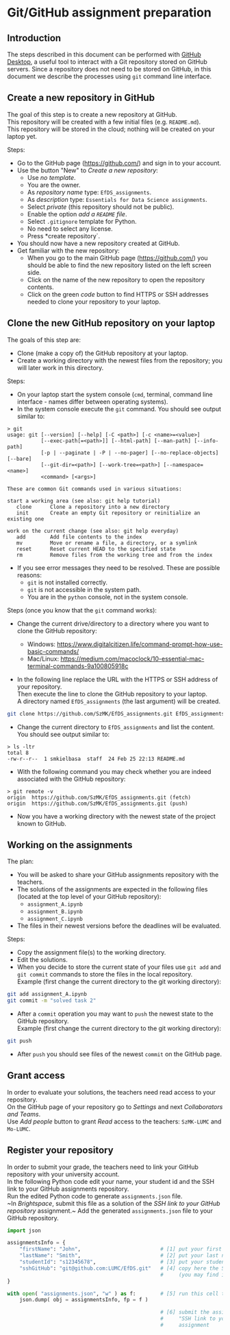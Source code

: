 # Git/GitHub assignment preparation

## Introduction

The steps described in this document can be performed with [GitHub Desktop](https://desktop.github.com/), a useful tool to interact with a Git repository stored on GitHub servers. Since a repository does not need to be stored on GitHub, in this document we describe the processes using `git` command line interface.

## Create a new repository in GitHub

The goal of this step is to create a new repository at GitHub.  
This repository will be created with a few initial files (e.g. `README.md`).  
This repository will be stored in the cloud; nothing will be created on your laptop yet.

Steps:
- Go to the GitHub page (https://github.com/) and sign in to your account.
- Use the button "New" to *Create a new repository*:
    - Use *no template*.
    - You are the owner.
    - As *repository name* type: `EfDS_assignments`.
    - As *description* type: `Essentials for Data Science assignments`.
    - Select *private* (this repository should not be public).
    - Enable the option *add a `README` file*.
    - Select `.gitignore` template for Python.
    - No need to select any license.
    - Press *create repository`.
- You should now have a new repository created at GitHub.
- Get familiar with the new repository:
    - When you go to the main GitHub page (https://github.com/) you should be able to find the new repository listed on the left screen side.
    - Click on the name of the new repository to open the repository contents.
    - Click on the green *code* button to find HTTPS or SSH addresses needed to clone your repository to your laptop.

## Clone the new GitHub repository on your laptop

The goals of this step are:
- Clone (make a copy of) the GitHub repository at your laptop.
- Create a working directory with the newest files from the repository; you will later work in this directory.  

Steps:
- On your laptop start the system console (`cmd`, terminal, command line interface - names differ between operating systems).
- In the system console execute the `git` command. You should see output similar to:
```
> git
usage: git [--version] [--help] [-C <path>] [-c <name>=<value>]
           [--exec-path[=<path>]] [--html-path] [--man-path] [--info-path]
           [-p | --paginate | -P | --no-pager] [--no-replace-objects] [--bare]
           [--git-dir=<path>] [--work-tree=<path>] [--namespace=<name>]
           <command> [<args>]

These are common Git commands used in various situations:

start a working area (see also: git help tutorial)
   clone      Clone a repository into a new directory
   init       Create an empty Git repository or reinitialize an existing one

work on the current change (see also: git help everyday)
   add        Add file contents to the index
   mv         Move or rename a file, a directory, or a symlink
   reset      Reset current HEAD to the specified state
   rm         Remove files from the working tree and from the index
```

- If you see error messages they need to be resolved. These are possible reasons:
    - `git` is not installed correctly.
    - `git` is not accessible in the system path.
    - You are in the `python` console, not in the system console.

Steps (once you know that the `git` command works):

- Change the current drive/directory to a directory where you want to clone the GitHub repository:
    - Windows: https://www.digitalcitizen.life/command-prompt-how-use-basic-commands/
    - Mac/Linux: https://medium.com/macoclock/10-essential-mac-terminal-commands-9a100805918c

- In the following line replace the URL with the HTTPS or SSH address of your repository.  
    Then execute the line to clone the GitHub repository to your laptop.  
    A directory named `EfDS_assignments` (the last argument) will be created.
```bash
git clone https://github.com/SzMK/EfDS_assignments.git EfDS_assignments
```

- Change the current directory to `EfDS_assignments` and list the content.  
    You should see output similar to:
```
> ls -ltr
total 8
-rw-r--r--  1 smkielbasa  staff  24 Feb 25 22:13 README.md
```

- With the following command you may check whether you are indeed associated with the GitHub repository:
```
> git remote -v
origin	https://github.com/SzMK/EfDS_assignments.git (fetch)
origin	https://github.com/SzMK/EfDS_assignments.git (push)
```

- Now you have a working directory with the newest state of the project known to GitHub.  

## Working on the assignments

The plan:
- You will be asked to share your GitHub assignments repository with the teachers.
- The solutions of the assignments are expected in the following files (located at the top level of your GitHub repository):
    - `assignment_A.ipynb`
    - `assignment_B.ipynb`
    - `assignment_C.ipynb`
- The files in their newest versions before the deadlines will be evaluated.

Steps:
- Copy the assignment file(s) to the working directory.
- Edit the solutions.
- When you decide to store the current state of your files use `git add` and `git commit` commands to store the files in the local repository.  
    Example (first change the current directory to the git working directory):
```bash
git add assignment_A.ipynb
git commit -m "solved task 2"
```
- After a `commit` operation you may want to `push` the newest state to the GitHub repository.  
    Example (first change the current directory to the git working directory):
```bash
git push
```
- After `push` you should see files of the newest `commit` on the GitHub page.

## Grant access

In order to evaluate your solutions, the teachers need read access to your repository.  
On the GitHub page of your repository go to *Settings* and next *Collaborators and Teams*.  
Use *Add people* button to grant *Read* access to the teachers: `SzMK-LUMC` and `Mo-LUMC`.

## Register your repository

In order to submit your grade, the teachers need to link your GitHub repository with your university account.  
In the following Python code edit your name, your student id and the SSH link to your GitHub assignments repository.  
Run the edited Python code to generate `assignments.json` file.  
~In *Brightspace*, submit this file as a solution of the *SSH link to your GitHub repository* assignment.~
Add the generated `assignments.json` file to your GitHub repository.

```python
import json

assignmentsInfo = {
    "firstName": "John",                          # [1] put your first name here (spelled as in Brightspace)
    "lastName": "Smith",                          # [2] put your last name here (spelled as in Brightspace)
    "studentId": "s12345678",                     # [3] put your student id (spelled as in Brightspace)
    "sshGitHub": "git@github.com:LUMC/EfDS.git"   # [4] copy here the SSH address of your GitHub repository
                                                  #     (you may find it when you press the green Code button)
}

with open( "assignments.json", "w" ) as f:        # [5] run this cell to generate assignments.json file
    json.dump( obj = assignmentsInfo, fp = f )

                                                  # [6] submit the assignments.json file as a solution of
                                                  #     "SSH link to your GitHub repository"
                                                  #     assignment
```
